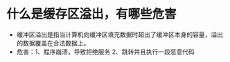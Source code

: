 # 什么是缓存区溢出，有哪些危害
* 缓冲区溢出是指当计算机向缓冲区填充数据时超出了缓冲区本身的容量，溢出的数据覆盖在合法数据上。
* 危害：1、程序崩溃，导致拒绝服务 2、跳转并且执行一段恶意代码
